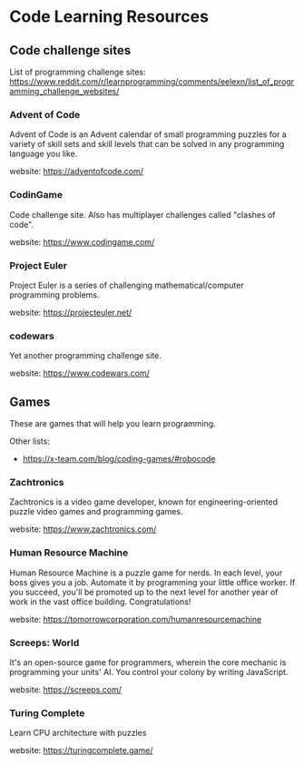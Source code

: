 # Code Learning Resources

## Code challenge sites

List of programming challenge sites: https://www.reddit.com/r/learnprogramming/comments/eelexn/list_of_programming_challenge_websites/

### Advent of Code

Advent of Code is an Advent calendar of small programming puzzles for a variety of skill sets and skill levels that can be solved in any programming language you like.

website: https://adventofcode.com/

### CodinGame

Code challenge site. Also has multiplayer challenges called "clashes of code".

website: https://www.codingame.com/

### Project Euler

Project Euler is a series of challenging mathematical/computer programming problems.

website: https://projecteuler.net/

### codewars

Yet another programming challenge site.

website: https://www.codewars.com/

## Games

These are games that will help you learn programming.

Other lists: 
- https://x-team.com/blog/coding-games/#robocode

### Zachtronics

Zachtronics is a video game developer, known for engineering-oriented puzzle video games and programming games.

website: https://www.zachtronics.com/

### Human Resource Machine

Human Resource Machine is a puzzle game for nerds. In each level, your boss gives you a job. Automate it by programming your little office worker. If you succeed, you'll be promoted up to the next level for another year of work in the vast office building. Congratulations!

website: https://tomorrowcorporation.com/humanresourcemachine

### Screeps: World

It's an open-source game for programmers, wherein the core mechanic is programming your units' AI. You control your colony by writing JavaScript.

website: https://screeps.com/

### Turing Complete

Learn CPU architecture with puzzles

website: https://turingcomplete.game/
